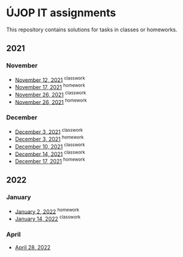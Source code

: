 # ÚJOP IT assignments

This repository contains solutions for tasks in classes or homeworks.

## 2021

### November

* [November 12, 2021](/by-date/2021/11/12) <sup>classwork</sup>
* [November 17, 2021](/by-date/2021/11/17) <sup>homework</sup>
* [November 26, 2021](/by-date/2021/11/26/classwork) <sup>classwork</sup>
* [November 26, 2021](/by-date/2021/11/26/homework) <sup>homework</sup>


### December

* [December 3, 2021](/by-date/2021/12/03/classwork) <sup>classwork</sup>
* [December 3, 2021](/by-date/2021/12/03/homework) <sup>homework</sup>
* [December 10, 2021](/by-date/2021/12/10) <sup>classwork</sup>
* [December 14, 2021](/by-date/2021/12/14) <sup>classwork</sup>
* [December 17, 2021](/by-date/2021/12/17) <sup>homework</sup>


## 2022

### January

* [January 2, 2022](/by-date/2022/01/02) <sup>homework</sup>
* [January 14, 2022](/by-date/2022/01/14) <sup>classwork</sup>


### April

* [April 28, 2022](/by-date/2022/04/28)